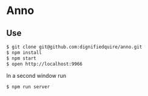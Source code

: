 # Anno

## Use

```bash
$ git clone git@github.com:dignifiedquire/anno.git
$ npm install
$ npm start
$ open http://localhost:9966
```

In a second window run

```bash
$ npm run server
```
